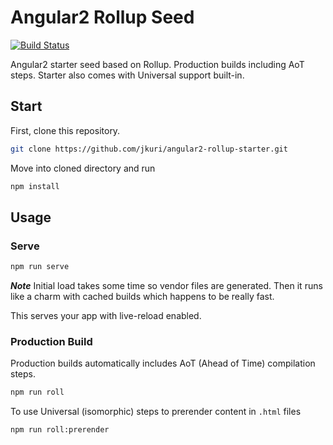 # Angular2 Rollup Seed

[![Build Status](https://travis-ci.org/jkuri/angular2-rollup-starter.svg?branch=master)](https://travis-ci.org/jkuri/angular2-rollup-starter)

Angular2 starter seed based on Rollup.
Production builds including AoT steps. 
Starter also comes with Universal support built-in. 

## Start

First, clone this repository.

```sh
git clone https://github.com/jkuri/angular2-rollup-starter.git
```

Move into cloned directory and run 

```sh
npm install
```

## Usage

### Serve

```sh
npm run serve
```

***Note*** Initial load takes some time so vendor files are generated. 
Then it runs like a charm with cached builds which happens to be really fast.

This serves your app with live-reload enabled.

### Production Build

Production builds automatically includes AoT (Ahead of Time) compilation steps. 

```sh
npm run roll
```

To use Universal (isomorphic) steps to prerender content in `.html` files
```sh
npm run roll:prerender
```
